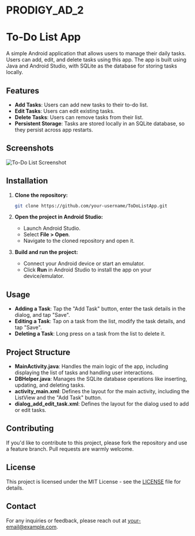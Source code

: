 # PRODIGY_AD_2
# To-Do List App

A simple Android application that allows users to manage their daily tasks. Users can add, edit, and delete tasks using this app. The app is built using Java and Android Studio, with SQLite as the database for storing tasks locally.

## Features

- **Add Tasks**: Users can add new tasks to their to-do list.
- **Edit Tasks**: Users can edit existing tasks.
- **Delete Tasks**: Users can remove tasks from their list.
- **Persistent Storage**: Tasks are stored locally in an SQLite database, so they persist across app restarts.

## Screenshots

![To-Do List Screenshot](screenshots/todo_list_screenshot.png)

## Installation

1. **Clone the repository:**

    ```bash
    git clone https://github.com/your-username/ToDoListApp.git
    ```

2. **Open the project in Android Studio:**

    - Launch Android Studio.
    - Select **File > Open**.
    - Navigate to the cloned repository and open it.

3. **Build and run the project:**

    - Connect your Android device or start an emulator.
    - Click **Run** in Android Studio to install the app on your device/emulator.

## Usage

- **Adding a Task**: Tap the "Add Task" button, enter the task details in the dialog, and tap "Save".
- **Editing a Task**: Tap on a task from the list, modify the task details, and tap "Save".
- **Deleting a Task**: Long press on a task from the list to delete it.

## Project Structure

- **MainActivity.java**: Handles the main logic of the app, including displaying the list of tasks and handling user interactions.
- **DBHelper.java**: Manages the SQLite database operations like inserting, updating, and deleting tasks.
- **activity_main.xml**: Defines the layout for the main activity, including the ListView and the "Add Task" button.
- **dialog_add_edit_task.xml**: Defines the layout for the dialog used to add or edit tasks.

## Contributing

If you'd like to contribute to this project, please fork the repository and use a feature branch. Pull requests are warmly welcome.

## License

This project is licensed under the MIT License - see the [LICENSE](LICENSE) file for details.

## Contact

For any inquiries or feedback, please reach out at [your-email@example.com](mailto:your-email@example.com).
